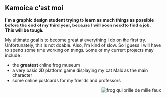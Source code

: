 ## Kamoica c'est moi

**I'm a graphic design student trying to learn as much things as possible before the end of my third year, because I will soon need to find a job. This will be tough.**

My ultimate goal is to become great at everything I do on the first try. Unfortunately, this is not doable. Also, I'm kind of slow. So I guess I will have to spend some time working on things.
Some of my current projects may include :
- the **greatest** online frog museum
- a very basic 2D platform game displaying my cat Malo as the main character
- some online postcards for my friends and professors

<img src="https://www.picgifs.com/glitter-gifs/f/frog/picgifs-frog-4879223.gif" alt="frog qui brille de mille feux" style="float:right;width=400">

